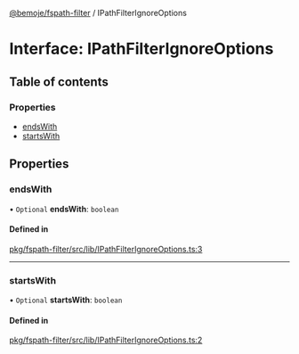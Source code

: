 [@bemoje/fspath-filter](https://github.com/bemoje/tsmono/blob/main/docs/md/fspath-filter/index.md) / IPathFilterIgnoreOptions

# Interface: IPathFilterIgnoreOptions

## Table of contents

### Properties

- [endsWith](https://github.com/bemoje/tsmono/blob/main/docs/md/fspath-filter/interfaces/IPathFilterIgnoreOptions.md#endswith)
- [startsWith](https://github.com/bemoje/tsmono/blob/main/docs/md/fspath-filter/interfaces/IPathFilterIgnoreOptions.md#startswith)

## Properties

### endsWith

• `Optional` **endsWith**: `boolean`

#### Defined in

[pkg/fspath-filter/src/lib/IPathFilterIgnoreOptions.ts:3](https://github.com/bemoje/tsmono/blob/87185a0/pkg/fspath-filter/src/lib/IPathFilterIgnoreOptions.ts#L3)

___

### startsWith

• `Optional` **startsWith**: `boolean`

#### Defined in

[pkg/fspath-filter/src/lib/IPathFilterIgnoreOptions.ts:2](https://github.com/bemoje/tsmono/blob/87185a0/pkg/fspath-filter/src/lib/IPathFilterIgnoreOptions.ts#L2)
